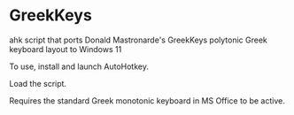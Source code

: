 # GreekKeys
ahk script that ports Donald Mastronarde's GreekKeys polytonic Greek keyboard layout to Windows 11

To use, install and launch AutoHotkey.

Load the script.

Requires the standard Greek monotonic keyboard in MS Office to be active.
